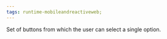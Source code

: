 ```yaml
---
tags: runtime-mobileandreactiveweb;
---
```


Set of buttons from which the user can select a single option.
